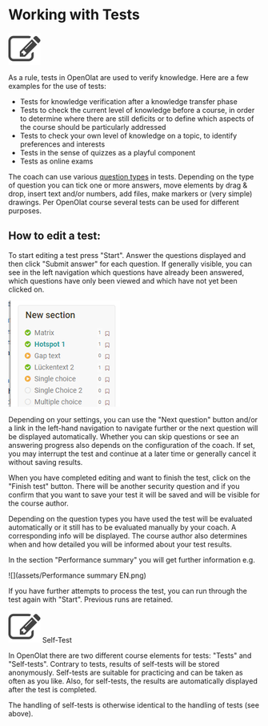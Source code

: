 # Working with Tests

![](assets/test.png)

As a rule, tests in OpenOlat are used to verify knowledge. Here are a few
examples for the use of tests:

  * Tests for knowledge verification after a knowledge transfer phase
  * Tests to check the current level of knowledge before a course, in order to determine where there are still deficits or to define which aspects of the course should be particularly addressed
  * Tests to check your own level of knowledge on a topic, to identify preferences and interests
  * Tests in the sense of quizzes as a playful component
  * Tests as online exams

The coach can use various [question types](../tests/Test_question_types.md) in tests.
Depending on the type of question you can tick one or more answers, move
elements by drag & drop, insert text and/or numbers, add files, make markers
or (very simple) drawings. Per OpenOlat course several tests can be used for
different purposes.

## How to edit a test:

To start editing a test press "Start". Answer the questions displayed and then
click "Submit answer" for each question. If generally visible, you can see in
the left navigation which questions have already been answered, which
questions have only been viewed and which have not yet been clicked on.

![](assets/Test_Anzeige.png)

Depending on your settings, you can use the "Next question" button and/or a
link in the left-hand navigation to navigate further or the next question will
be displayed automatically. Whether you can skip questions or see an answering
progress also depends on the configuration of the coach. If set, you may
interrupt the test and continue at a later time or generally cancel it without
saving results.

When you have completed editing and want to finish the test, click on the
"Finish test" button. There will be another security question and if you
confirm that you want to save your test it will be saved and will be visible
for the course author.

Depending on the question types you have used the test will be evaluated
automatically or it still has to be evaluated manually by your coach. A
corresponding info will be displayed. The course author also determines when
and how detailed you will be informed about your test results.

In the section "Performance summary" you will get further information e.g.

![](assets/Performance summary EN.png)

If you have further attempts to process the test, you can run through the test
again with "Start". Previous runs are retained.

  

![](assets/selftest.png)
Self-Test

In OpenOlat there are two different course elements for tests: "Tests" and
"Self-tests".  Contrary to tests, results of self-tests will be stored
anonymously. Self-tests are suitable for practicing and can be taken as often
as you like. Also, for self-tests, the results are automatically displayed
after the test is completed.

The handling of self-tests is otherwise identical to the handling of tests
(see above).

  

